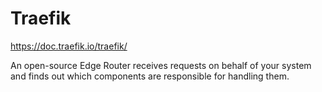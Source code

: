 # Traefik

https://doc.traefik.io/traefik/

An open-source Edge Router receives requests on behalf of your system and finds out which components are responsible for handling them.
